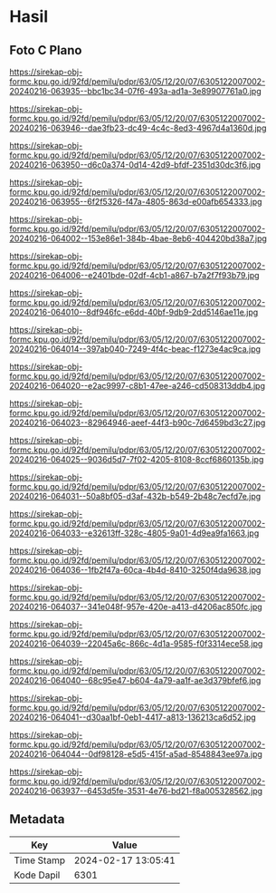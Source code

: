 # Hasil

## Foto C Plano

https://sirekap-obj-formc.kpu.go.id/92fd/pemilu/pdpr/63/05/12/20/07/6305122007002-20240216-063935--bbc1bc34-07f6-493a-ad1a-3e89907761a0.jpg

https://sirekap-obj-formc.kpu.go.id/92fd/pemilu/pdpr/63/05/12/20/07/6305122007002-20240216-063946--dae3fb23-dc49-4c4c-8ed3-4967d4a1360d.jpg

https://sirekap-obj-formc.kpu.go.id/92fd/pemilu/pdpr/63/05/12/20/07/6305122007002-20240216-063950--d6c0a374-0d14-42d9-bfdf-2351d30dc3f6.jpg

https://sirekap-obj-formc.kpu.go.id/92fd/pemilu/pdpr/63/05/12/20/07/6305122007002-20240216-063955--6f2f5326-f47a-4805-863d-e00afb654333.jpg

https://sirekap-obj-formc.kpu.go.id/92fd/pemilu/pdpr/63/05/12/20/07/6305122007002-20240216-064002--153e86e1-384b-4bae-8eb6-404420bd38a7.jpg

https://sirekap-obj-formc.kpu.go.id/92fd/pemilu/pdpr/63/05/12/20/07/6305122007002-20240216-064006--e2401bde-02df-4cb1-a867-b7a2f7f93b79.jpg

https://sirekap-obj-formc.kpu.go.id/92fd/pemilu/pdpr/63/05/12/20/07/6305122007002-20240216-064010--8df946fc-e6dd-40bf-9db9-2dd5146ae11e.jpg

https://sirekap-obj-formc.kpu.go.id/92fd/pemilu/pdpr/63/05/12/20/07/6305122007002-20240216-064014--397ab040-7249-4f4c-beac-f1273e4ac9ca.jpg

https://sirekap-obj-formc.kpu.go.id/92fd/pemilu/pdpr/63/05/12/20/07/6305122007002-20240216-064020--e2ac9997-c8b1-47ee-a246-cd508313ddb4.jpg

https://sirekap-obj-formc.kpu.go.id/92fd/pemilu/pdpr/63/05/12/20/07/6305122007002-20240216-064023--82964946-aeef-44f3-b90c-7d6459bd3c27.jpg

https://sirekap-obj-formc.kpu.go.id/92fd/pemilu/pdpr/63/05/12/20/07/6305122007002-20240216-064025--9036d5d7-7f02-4205-8108-8ccf6860135b.jpg

https://sirekap-obj-formc.kpu.go.id/92fd/pemilu/pdpr/63/05/12/20/07/6305122007002-20240216-064031--50a8bf05-d3af-432b-b549-2b48c7ecfd7e.jpg

https://sirekap-obj-formc.kpu.go.id/92fd/pemilu/pdpr/63/05/12/20/07/6305122007002-20240216-064033--e32613ff-328c-4805-9a01-4d9ea9fa1663.jpg

https://sirekap-obj-formc.kpu.go.id/92fd/pemilu/pdpr/63/05/12/20/07/6305122007002-20240216-064036--1fb2f47a-60ca-4b4d-8410-3250f4da9638.jpg

https://sirekap-obj-formc.kpu.go.id/92fd/pemilu/pdpr/63/05/12/20/07/6305122007002-20240216-064037--341e048f-957e-420e-a413-d4206ac850fc.jpg

https://sirekap-obj-formc.kpu.go.id/92fd/pemilu/pdpr/63/05/12/20/07/6305122007002-20240216-064039--22045a6c-866c-4d1a-9585-f0f3314ece58.jpg

https://sirekap-obj-formc.kpu.go.id/92fd/pemilu/pdpr/63/05/12/20/07/6305122007002-20240216-064040--68c95e47-b604-4a79-aa1f-ae3d379bfef6.jpg

https://sirekap-obj-formc.kpu.go.id/92fd/pemilu/pdpr/63/05/12/20/07/6305122007002-20240216-064041--d30aa1bf-0eb1-4417-a813-136213ca6d52.jpg

https://sirekap-obj-formc.kpu.go.id/92fd/pemilu/pdpr/63/05/12/20/07/6305122007002-20240216-064044--0df98128-e5d5-415f-a5ad-8548843ee97a.jpg

https://sirekap-obj-formc.kpu.go.id/92fd/pemilu/pdpr/63/05/12/20/07/6305122007002-20240216-063937--6453d5fe-3531-4e76-bd21-f8a005328562.jpg


## Metadata

| Key        | Value               |
| ---------- | ------------------- |
| Time Stamp | 2024-02-17 13:05:41 |
| Kode Dapil | 6301                |



